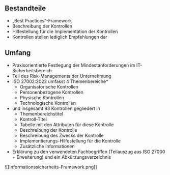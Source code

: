 ## Bestandteile
* „Best Practices“-Framework
* Beschreibung der Kontrollen
* Hilfestellung für die Implementation der Kontrollen
* Kontrollen stellen lediglich Empfehlungen dar

## Umfang
* Praxisorientierte Festlegung der Mindestanforderungen im IT-Sicherheitsbereich
* Teil des Risk-Managements der Unternehmung
* ISO 27002:2022 umfasst 4 Themenbereiche*
    * Organisatorische Kontrollen
    * Personenbezogene Kontrollen
    * Physische Kontrollen
    * Technologische Kontrollen
* und insgesamt 93 Kontrollen gegliedert in
    * Themenbereichstitel
    * Kontroll-Titel
    * Tabelle mit den Attributen für diese Kontrolle
    * Beschreibung der Kontrolle
    * Beschreibung des Zwecks der Kontrolle
    * Implementierungs-Hilfestellung für die Kontrolle
    * Zusätzliche Informationen
* Erklärung zu den verwendeten Fachbegriffen (Teilauszug aus ISO 27000 + Erweiterung) und ein Abkürzungsverzeichnis

![[Informationssicherheits-Framework.png]]